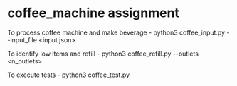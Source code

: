# coffee_machine assignment

To process coffee machine and make beverage - 
	python3 coffee_input.py --input_file <input.json>

To identify low items and refill - 
	python3 coffee_refill.py --outlets <n_outlets>

To execute tests - 
	python3 coffee_test.py